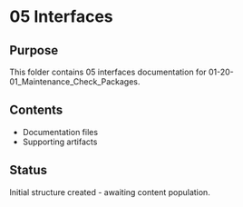 # 05 Interfaces

## Purpose
This folder contains 05 interfaces documentation for 01-20-01_Maintenance_Check_Packages.

## Contents
- Documentation files
- Supporting artifacts

## Status
Initial structure created - awaiting content population.
